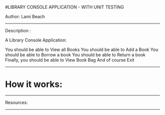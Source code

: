 #LIBRARY CONSOLE APPLICATION - WITH UNIT TESTING


Author: Lami Beach
____________________________________________________________________________________________________________________________________________________________________________________________________________________________________________________________________________________________________________________________________________________________________________________________________________________________________________________________________________________________________________________________________________________________________________________________________________________________________________________________________________________________________________________

Description :

 A Library Console Application:

You should be able to View all Books
You should be able to Add a Book
You should be able to Borrow a book
You should be able to Return a book
Finally, you should be able to View Book Bag
And of course Exit



____________________________________________________________________________________________________________________________________________________________________________________________________________________________________________________________________________________________________________________________________________________________________________________________________________________________________________________________________________________________________________________________________________________________________________________________________________________________________________________________________________________________________________________


# How it works:







____________________________________________________________________________________________________________________________________________________________________________________________________________________________________________________________________________________________________________________________________________________________________________________________________________________________________________________________________________________________________________________________________________________________________________________________________________________________________________________________________________________________________________________



Resources: 


____________________________________________________________________________________________________________________________________________________________________________________________________________________________________________________________________________________________________________________________________________________________________________________________________________________________________________________________________________________________________________________________________________________________________________________________________________________________________________________________________________________________________________________